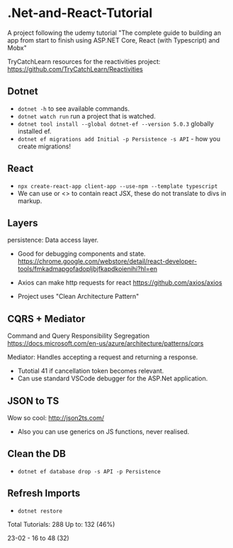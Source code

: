 # .Net-and-React-Tutorial
A project following the udemy tutorial "The complete guide to building an app from start to finish using ASP.NET Core, React (with Typescript) and Mobx"

TryCatchLearn resources for the reactivities project: https://github.com/TryCatchLearn/Reactivities

## Dotnet
- `dotnet -h` to see available commands.
- `dotnet watch run` run a project that is watched.
- `dotnet tool install --global dotnet-ef --version 5.0.3` globally installed ef.
- `dotnet ef migrations add Initial -p Persistence -s API` - how you create migrations!

## React
- `npx create-react-app client-app --use-npm --template typescript`
- We can use <Fragment> or <> to contain react JSX, these do not translate to divs in markup.


## Layers
persistence: Data access layer.

- Good for debugging components and state.
https://chrome.google.com/webstore/detail/react-developer-tools/fmkadmapgofadopljbjfkapdkoienihi?hl=en

- Axios can make http requests for react
https://github.com/axios/axios

- Project uses "Clean Architecture Pattern"

## CQRS + Mediator
Command and Query Responsibility Segregation
https://docs.microsoft.com/en-us/azure/architecture/patterns/cqrs

Mediator: Handles accepting a request and returning a response.

- Tutotial 41 if cancellation token becomes relevant.
- Can use standard VSCode debugger for the ASP.Net application.

## JSON to TS
Wow so cool: http://json2ts.com/

- Also you can use generics on JS functions, never realised.

## Clean the DB
- `dotnet ef database drop -s API -p Persistence`

## Refresh Imports
- `dotnet restore`

Total Tutorials: 288
Up to: 132 (46%)

23-02 - 16 to 48 (32)
